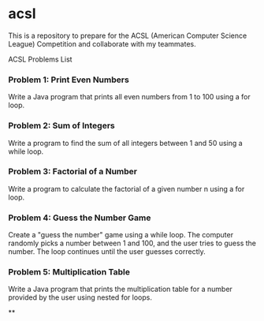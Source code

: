 # acsl

This is a repository to prepare for the ACSL (American Computer Science League) Competition and collaborate with my teammates.


ACSL Problems List



### Problem 1: Print Even Numbers

Write a Java program that prints all even numbers from 1 to 100 using a for loop.

### Problem 2: Sum of Integers

Write a program to find the sum of all integers between 1 and 50 using a while loop.

### Problem 3: Factorial of a Number

Write a program to calculate the factorial of a given number n using a for loop.

### Problem 4: Guess the Number Game

Create a "guess the number" game using a while loop. The computer randomly picks a number between 1 and 100, and the user tries to guess the number. The loop continues until the user guesses correctly.

### Problem 5: Multiplication Table

Write a Java program that prints the multiplication table for a number provided by the user using nested for loops.

**
